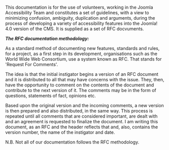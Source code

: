 This documentation is for the use of volunteers, working in the Joomla Accessibility Team and constitutes a set of guidelines, with a view to minimizing confusion, ambiguity, duplication and arguments, during the process of developing a variety of accessibility features into the Joomla! 4.0 version of the CMS. It is supplied as a set of RFC docvuments.

***The RFC documentation methodology:***

As a standard method of documenting new features, standards and rules, for a project, as a first step in its development, organisations such as the World Wide Web Consortium, use a system known as RFC. That stands for 'Request For Comments'.

The idea is that the initial instigator begins a version of an RFC document and it is distributed to all that may have concerns with the issue. They, then, have the opportunity to comment on the contents of the document and contribute to the next version of it. The comments may be in the form of questions, statements of fact, opinions etc.

Based upon the original version and the incoming comments, a new version is then prepared and also distributed, in the same way. This process is repeated until all comments that are considered important, are dealt with and an agreement is requested to finalize the document.
I am writing this document, as an RFC and the header reflects that and, also, contains the version number, the name of the instigator and date.

N.B. Not all of our documentation follows the RFC methodology.
